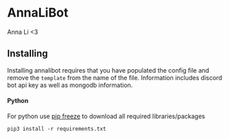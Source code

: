 # AnnaLiBot
Anna Li <3


## Installing

Installing annalibot requires that you have populated the config file and remove the `template` from the name of the file. Information includes discord bot api key as well as mongodb information.

#### Python

For python use [pip freeze](https://pip.pypa.io/en/stable/reference/pip_freeze/) to download all required libraries/packages

`pip3 install -r requirements.txt`

